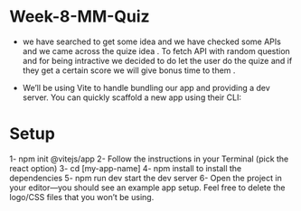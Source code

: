 # Week-8-MM-Quiz
- we have searched to get some idea and we have checked some APIs and we came across the quize idea . To fetch API with random question and for being intractive we decided to do let the user do the quize and if they get a certain score we will give bonus time to them . 

- We’ll be using Vite to handle bundling our app and providing a dev server. You can quickly scaffold a new app using their CLI:
# Setup
1- npm init @vitejs/app
2- Follow the instructions in your Terminal (pick the react option)
3- cd [my-app-name]
4- npm install to install the dependencies
5- npm run dev start the dev server
6- Open the project in your editor—you should see an example app setup. Feel free to delete the logo/CSS files that you won’t be using.


